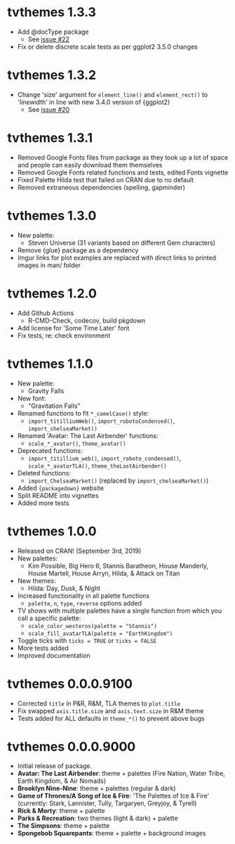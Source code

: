 # tvthemes 1.3.3

* Add @docType package
  * See [issue #22](https://github.com/Ryo-N7/tvthemes/issues/22)
* Fix or delete discrete scale tests as per ggplot2 3.5.0 changes

# tvthemes 1.3.2

* Change 'size' argument for `element_line()` and `element_rect()` to 'linewidth' in line with new 3.4.0 version of {ggplot2}
  * See [issue #20](https://github.com/Ryo-N7/tvthemes/issues/20)

# tvthemes 1.3.1

* Removed Google Fonts files from package as they took up a lot of space and people can easily download them themselves
* Removed Google Fonts related functions and tests, edited Fonts vignette 
* Fixed Palette Hilda test that failed on CRAN due to no default
* Removed extraneous dependencies (spelling, gapminder)

# tvthemes 1.3.0

* New palette: 
  * Steven Universe (31 variants based on different Gem characters)
* Remove {glue} package as a dependency
* Imgur links for plot examples are replaced with direct links to printed images in man/ folder

# tvthemes 1.2.0

* Add Github Actions
  * R-CMD-Check, codecov, build pkgdown
* Add license for 'Some Time Later' font
* Fix tests, re: check environment

# tvthemes 1.1.0

* New palette:
  * Gravity Falls
* New font:
  * "Gravitation Falls"
* Renamed functions to fit `*_camelCase()` style:
  * `import_titilliumWeb()`, `import_robotoCondensed()`, `import_chelseaMarket()`
* Renamed 'Avatar: The Last Airbender' functions:
  * `scale_*_avatar()`, `theme_avatar()`
* Deprecated functions:
  * `import_titillium_web()`, `import_roboto_condensed()`, `scale_*_avatarTLA()`,
  `theme_theLastAirbender()`
* Deleted functions:
  * `import_ChelseaMarket()` (replaced by `import_chelseaMarket()`)
* Added `{packagedown}` website
* Split README into vignettes
* Added more tests

# tvthemes 1.0.0

* Released on CRAN! (September 3rd, 2019)
* New palettes:
  * Kim Possible, Big Hero 6, Stannis Baratheon, House Manderly, House Martell, House Arryn, Hilda, & Attack on Titan
* New themes:
  * Hilda: Day, Dusk, & Night
* Increased functionality in all palette functions
  * `palette`, `n`, `type`, `reverse` options added
* TV shows with multiple palettes have a single function from which you call a specific palette:
  * `scale_color_westeros(palette = "Stannis")`
  * `scale_fill_avatarTLA(palette = "EarthKingdom")`
* Toggle ticks with `ticks = TRUE` or `ticks = FALSE`
* More tests added
* Improved documentation

# tvthemes 0.0.0.9100

* Corrected `title` in P&R, R&M, TLA themes to `plot.title`
* Fix swapped `axis.title.size` and `axis.text.size` in R&M theme
* Tests added for ALL defaults in `theme_*()` to prevent above bugs

# tvthemes 0.0.0.9000

* Initial release of package.
* __Avatar: The Last Airbender__: theme + palettes (Fire Nation, Water Tribe, Earth Kingdom, & Air Nomads)
* __Brooklyn Nine-Nine__: theme + palettes (regular & dark)
* __Game of Thrones/A Song of Ice & Fire__: 'The Palettes of Ice & Fire' (currently: Stark, Lannister, Tully, Targaryen, Greyjoy, & Tyrell)
* __Rick & Morty__: theme + palette
* __Parks & Recreation__: two themes (light & dark) + palette
* __The Simpsons__: theme + palette
* __Spongebob Squarepants__: theme + palette + background images
